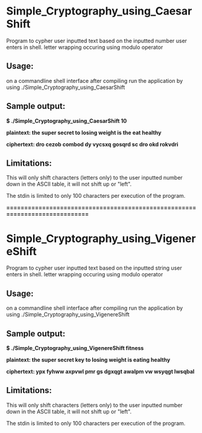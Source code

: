 # Simple_Cryptography_using_CaesarShift

Program to cypher user inputted text based on the inputted number user enters in shell. letter wrapping occuring using modulo operator 

<h2>Usage:</h2>

on a commandline shell interface after compiling run the application by using ./Simple_Cryptography_using_CaesarShift

<h2>Sample output:</h2>

**$ ./Simple_Cryptography_using_CaesarShift 10**

**plaintext:  the super secret to losing weight is the eat healthy**

**ciphertext: dro cezob combod dy vycsxq gosqrd sc dro okd rokvdri**


<h2>Limitations:</h2> 

This will only shift characters (letters only) to the user inputted number down in the ASCII table, it will not shift up or "left".

The stdin is limited to only 100 characters per execution of the program.

**============================================================================**
# Simple_Cryptography_using_VigenereShift

Program to cypher user inputted text based on the inputted string user enters in shell. letter wrapping occuring using modulo operator 

<h2>Usage:</h2>

on a commandline shell interface after compiling run the application by using ./Simple_Cryptography_using_VigenereShift

<h2>Sample output:</h2>

**$ ./Simple_Cryptography_using_VigenereShift fitness**

**plaintext:  the super secret key to losing weight is eating healthy**

**ciphertext: ypx fyhww axpvwl pmr gs dgxqgt awalpm vw wsyqgt lwsqbal**


<h2>Limitations:</h2> 

This will only shift characters (letters only) to the user inputted number down in the ASCII table, it will not shift up or "left".

The stdin is limited to only 100 characters per execution of the program.
